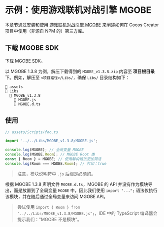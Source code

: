 
# 示例：使用游戏联机对战引擎 MGOBE

本章节通过安装和使用 [游戏联机对战引擎 MGOBE](https://cloud.tencent.com/product/mgobe) 来阐述如何在 Cocos Creator 项目中使用（非源自 NPM 的）第三方库。

## 下载 MGOBE SDK

下载 [MGOBE SDK](https://cloud.tencent.com/document/product/1038/33406)。

以 MGOBE 1.3.8 为例，解压下载得到的 `MGOBE_v1.3.8.zip` 内容至 **项目根目录** 下。例如，解压至 `<项目路径>/Libs/`，确保 `Libs/` 目录结构如下：

```
📂 assets
📂 Libs
  📂 MGOBE_v1.3.8
    📜 MGOBE.js
    📜 MGOBE.d.ts
```

## 使用

```ts
// assets/Scripts/foo.ts

import '../../Libs/MGOBE_v1.3.8/MGOBE.js';

console.log(MGOBE); // 全局变量 MGOBE
console.log(MGOBE.Room); // MGOBE Root 类
const { Room } = MGOBE; // 使用解构语法更加简洁
console.log(Room === MGOBE.Room); // 打印：true
```

> 注意，模块说明符中 `.js` 后缀是必须的。

根据 MGOBE 1.3.8 声明文件 `MGOBE.d.ts`，MGOBE 的 API 并没有作为模块导出，而是放置到了全局变量 `MGOBE` 中，因此我们使用 `import "...";` 语法仅执行该模块，并在随后通过全局变量来访问 MGOBE API。

> 尝试使用 `import { Room } from "../../Libs/MGOBE_v1.3.8/MGOBE.js";`，IDE 中的 TypeScript 编译器会提示我们："MGOBE 不是模块"。